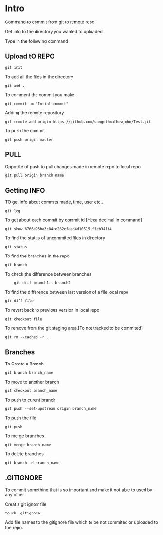 # Intro

Command to commit from git to remote repo

Get into to the directory you wanted to uploaded

Type in the following command

## Upload tO REPO

	git init

To add all the files in the directory

	git add .

To comment the commit you make

	git commit -m "Intial commit"

Adding the remote repository

	git remote add origin https://github.com/sangethmathewjohn/Test.git

To push the commit
	
	git push origin master

## PULL

Opposite of push to pull changes made in remote repo to local repo

	git pull origin branch-name

## Getting INFO

TO get info about commits made, time, user etc..

	git log

To get about each commit by commit id [Hexa decimal in command]

	git show 6766e95ba3c84ce262cfaad4d105151ffeb341f4

To find the status of uncommited files in directory

	git status

To find the branches in the repo

	git branch

To check the difference between branches

        git diif branch1...branch2

To find the difference between last version of a file local repo 

	git diff file

To revert back to previous version in local repo

	git checkout file

To remove from the git staging area.[To not tracked to be commited]

	git rm --cached -r .

## Branches

To Create a Branch

	git branch branch_name

To move to another branch

	git checkout branch_name

To push to curent branch

	git push --set-upstream origin branch_name

To push the file

	git push
	
To merge branches

	git merge branch_name
	
 To delete branches

	git branch -d branch_name

## .GITIGNORE

To commit something that is so important and make it not able 
to used by any other

Creat a git ignorr file

	touch .gitignore

Add file names to the gitignore file which to be  not commited 
or uploaded to the repo.
 
